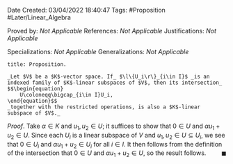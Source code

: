 <div class="topSpace"></div>

Date Created: 03/04/2022 18:40:47
Tags: #Proposition #Later/Linear_Algebra

Proved by: _Not Applicable_
References: _Not Applicable_
Justifications: _Not Applicable_

Specializations: _Not Applicable_
Generalizations: _Not Applicable_

``` ad-Proposition
title: Proposition.

_Let $V$ be a $K$-vector space. If_ $\l\{U_i\r\}_{i\in I}$ _is an indexed family of $K$-linear subspaces of $V$, then its intersection_
$$\begin{equation}
    U\coloneqq\bigcap_{i\in I}U_i,
\end{equation}$$
_together with the restricted operations, is also a $K$-linear subspace of $V$._

```

_Proof_. Take $\alpha\in K$ and $u_1,u_2\in U$; it suffices to show that $0\in U$ and $\alpha u_1+u_2\in U$. Since each $U_i$ is a linear subspace of $V$ and $u_1,u_2\in U\subseteq U_i$, we see that $0\in U_i$ and $\alpha u_1+u_2\in U_i$ for all $i\in I$. It then follows from the definition of the intersection that $0\in U$ and $\alpha u_1+u_2\in U$, so the result follows.<span style="float:right;">$\blacksquare$</span>
